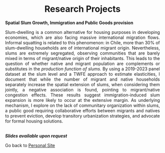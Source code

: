 
<!-- # <center> Matías Reyes Labbé </center> -->
# <center> Research Projects </center>

<b> Spatial Slum Growth, Immigration and Public Goods provision <br></b>
 <p align="justify">
Slum-dwelling is a common alternative for housing purposes in developing economies, which are also facing
massive international migration flows. Informal squatting is related to this phenomenon: in Chile, more
than 30% of slum-dwelling households are of international migrant origin. Nevertheless, slums are extremely
segregated, observing communities that are barely mixed in terms of migrant/native origin of their inhabitants.
This leads to the question of whether native and migrant population are complements or substitutes in the
<i>production function of slums.</i> By using a 2019-2023 panel dataset at the slum level and a TWFE approach to
estimate elasticities, I document that while the number of migrant and native households separately increase
the spatial extension of slums, when considering them jointly, a negative association is found, pointing to
migrant/native congestion effects. These results suggest immigration-induced slum expansion is more likely to occur at the extensive margin. As underlying mechanism, I explore
on the lack of communitary organization within slums, a public good requiring collaborative efforts between
migrants and natives to prevent eviction, develop transitory urbanization strategies, and advocate for formal
housing solutions. </p>
 <br>
<b> <i> Slides available upon request </i></b>




 Go back to [Personal Site](https://mreyeslabbe.github.io/)
